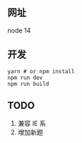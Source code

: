 ## 网址
node 14

## 开发
```
yarn # or npm install
npm run dev
npm run build
```

## TODO
1. 兼容 IE 系
2. 增加新题
